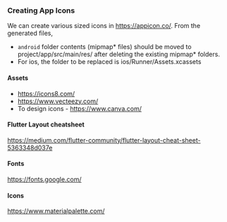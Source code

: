 ### Creating App Icons
We can create various sized icons in https://appicon.co/. From the generated files, 
  - `android` folder contents (mipmap* files) should be moved to project/app/src/main/res/ after deleting the existing mipmap* folders. 
  - For ios, the folder to be replaced is ios/Runner/Assets.xcassets

#### Assets
- https://icons8.com/
- https://www.vecteezy.com/
- To design icons - https://www.canva.com/

#### Flutter Layout cheatsheet
https://medium.com/flutter-community/flutter-layout-cheat-sheet-5363348d037e

#### Fonts
https://fonts.google.com/

#### Icons
https://www.materialpalette.com/

